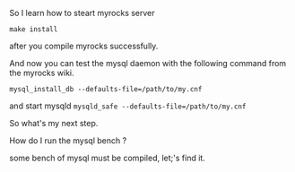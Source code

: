 

So I learn how to steart myrocks server 

`
make install 
`

after you compile myrocks successfully.

And now you can test the mysql daemon with the following command 
from the myrocks wiki.

`mysql_install_db --defaults-file=/path/to/my.cnf`

and start mysqld
`mysqld_safe --defaults-file=/path/to/my.cnf`


So what's my next step.

How do I run the mysql bench ?


some bench of mysql must be compiled, let;'s find it.
